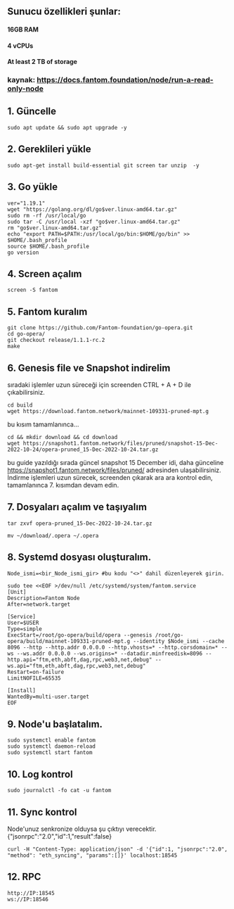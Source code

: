 ## Sunucu özellikleri şunlar:
#### 16GB RAM
#### 4 vCPUs
#### At least 2 TB of storage
### kaynak: https://docs.fantom.foundation/node/run-a-read-only-node
## 1. Güncelle
```
sudo apt update && sudo apt upgrade -y

```
## 2. Gereklileri yükle
```
sudo apt-get install build-essential git screen tar unzip  -y

```
## 3. Go yükle
```
ver="1.19.1"
wget "https://golang.org/dl/go$ver.linux-amd64.tar.gz"
sudo rm -rf /usr/local/go
sudo tar -C /usr/local -xzf "go$ver.linux-amd64.tar.gz"
rm "go$ver.linux-amd64.tar.gz"
echo "export PATH=$PATH:/usr/local/go/bin:$HOME/go/bin" >> $HOME/.bash_profile
source $HOME/.bash_profile
go version
```
## 4. Screen açalım
```
screen -S fantom
```
## 5. Fantom kuralım
```
git clone https://github.com/Fantom-foundation/go-opera.git
cd go-opera/
git checkout release/1.1.1-rc.2
make
```
## 6. Genesis file ve Snapshot indirelim
sıradaki işlemler uzun süreceği için screenden CTRL + A + D ile çıkabilirsiniz.
```
cd build
wget https://download.fantom.network/mainnet-109331-pruned-mpt.g
```
bu kısım tamamlanınca...

```
cd && mkdir download && cd download
wget https://snapshot1.fantom.network/files/pruned/snapshot-15-Dec-2022-10-24/opera-pruned_15-Dec-2022-10-24.tar.gz
```
bu guide yazıldığı sırada güncel snapshot 15 December idi, daha günceline https://snapshot1.fantom.network/files/pruned/ adresinden ulaşabilirsiniz.
İndirme işlemleri uzun sürecek, screenden çıkarak ara ara kontrol edin, tamamlanınca 7. kısımdan devam edin.
## 7. Dosyaları açalım ve taşıyalım
```
tar zxvf opera-pruned_15-Dec-2022-10-24.tar.gz
```
```
mv ~/download/.opera ~/.opera
```
## 8. Systemd dosyası oluşturalım.
```
Node_ismi=<bir_Node_ismi_gir> #bu kodu "<>" dahil düzenleyerek girin.
```
```
sudo tee <<EOF >/dev/null /etc/systemd/system/fantom.service
[Unit]
Description=Fantom Node
After=network.target

[Service]
User=$USER
Type=simple
ExecStart=/root/go-opera/build/opera --genesis /root/go-opera/build/mainnet-109331-pruned-mpt.g --identity $Node_ismi --cache 8096 --http --http.addr 0.0.0.0 --http.vhosts=* --http.corsdomain=* --ws --ws.addr 0.0.0.0 --ws.origins=* --datadir.minfreedisk=8096 --http.api="ftm,eth,abft,dag,rpc,web3,net,debug" --ws.api="ftm,eth,abft,dag,rpc,web3,net,debug"
Restart=on-failure
LimitNOFILE=65535

[Install]
WantedBy=multi-user.target
EOF
```
## 9. Node'u başlatalım.
```
sudo systemctl enable fantom
sudo systemctl daemon-reload
sudo systemctl start fantom
```
## 10. Log kontrol
```
sudo journalctl -fo cat -u fantom
```
## 11. Sync kontrol
Node'unuz senkronize olduysa şu çıktıyı verecektir. {"jsonrpc":"2.0","id":1,"result":false}
```
curl -H "Content-Type: application/json" -d '{"id":1, "jsonrpc":"2.0", "method": "eth_syncing", "params":[]}' localhost:18545
```
## 12. RPC
```
http://IP:18545
ws://IP:18546
```
